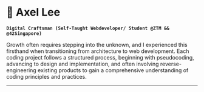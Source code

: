 # 🧗 Axel Lee

**`Digital Craftsman (Self-Taught Webdeveloper/ Student @ZTM && @42Singapore)`**

Growth often requires stepping into the unknown, and I experienced this firsthand when transitioning from architecture to web development. Each coding project follows a structured process, beginning with pseudocoding, advancing to design and implementation, and often involving reverse-engineering existing products to gain a comprehensive understanding of coding principles and practices.

---
